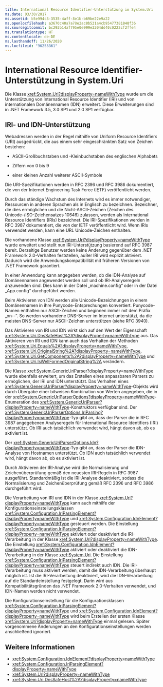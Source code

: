 ```yaml
---
title: International Resource Identifier-Unterstützung in System.Uri
ms.date: 03/30/2017
ms.assetid: b5e994c3-3535-4aff-8e1b-b69be22e9a22
ms.openlocfilehash: a3670c40a7a78e2ac8b521a4cb95477381848f36
ms.sourcegitcommit: bc293b14af795e0e999e3304dd40c0222cf2ffe4
ms.translationtype: HT
ms.contentlocale: de-DE
ms.lasthandoff: 11/26/2020
ms.locfileid: "96253361"
---
```

# <a name="international-resource-identifier-support-in-systemuri"></a>International Resource Identifier-Unterstützung in System.Uri

Die Klasse <xref:System.Uri?displayProperty=nameWithType> wurde um die Unterstützung von International Resource Identifier (IRI) und von internationalen Domänennamen (IDN) erweitert. Diese Erweiterungen sind in .NET Framework 3.5, 3.0 SP1 und 2.0 SP1 verfügbar.  
  
## <a name="iri-and-idn-support"></a>IRI- und IDN-Unterstützung  

 Webadressen werden in der Regel mithilfe von Uniform Resource Identifiers (URI) ausgedrückt, die aus einem sehr eingeschränkten Satz von Zeichen bestehen:  
  
- ASCII-Großbuchstaben und -Kleinbuchstaben des englischen Alphabets  
  
- Ziffern von 0 bis 9  
  
- einer kleinen Anzahl weiterer ASCII-Symbole  
  
 Die URI-Spezifikationen werden in RFC 2396 und RFC 3986 dokumentiert, die von der Internet Engineering Task Force (IETF) veröffentlicht werden.  
  
 Durch das ständige Wachstum des Internets wird es immer notwendiger, Ressourcen in anderen Sprachen als in Englisch zu bezeichnen. Bezeichner, die dies ermöglichen und die Nicht-ASCII-Zeichen (Zeichen des Unicode-/ISO-Zeichensatzes 10646) zulassen, werden als International Resource Identifiers (IRIs) bezeichnet. Die IRI-Spezifikationen werden in RFC 3987 dokumentiert, die von der IETF veröffentlicht wird. Wenn IRIs verwendet werden, kann eine URL Unicode-Zeichen enthalten.  
  
 Die vorhandene Klasse <xref:System.Uri?displayProperty=nameWithType> wurde erweitert und stellt nun IRI-Unterstützung basierend auf RFC 3987 bereit. Derzeitige Benutzer werden keine Änderung gegenüber dem .NET Framework 2.0-Verhalten feststellen, außer IRI wird explizit aktiviert. Dadurch wird die Anwendungskompatibilität mit früheren Versionen von .NET Framework garantiert.  
  
 In einer Anwendung kann angegeben werden, ob die IDN-Analyse auf Domänennamen angewendet werden soll und ob IRI-Analyseregeln anzuwenden sind. Dies kann in der Datei „machine.config“ oder in der Datei „App.config“ durchgeführt werden.  
  
 Beim Aktivieren von IDN werden alle Unicode-Bezeichnungen in einem Domänennamen in ihre Punycode-Entsprechungen konvertiert. Punycode-Namen enthalten nur ASCII-Zeichen und beginnen immer mit dem Präfix „xn--“. So werden vorhandene DNS-Server im Internet unterstützt, da die meisten DNS-Server nur ASCII-Zeichen unterstützen (siehe RFC 3940).  
  
 Das Aktivieren von IRI und IDN wirkt sich auf den Wert der Eigenschaft <xref:System.Uri.DnsSafeHost%2A?displayProperty=nameWithType> aus. Das Aktivieren von IRI und IDN kann auch das Verhalten der Methoden <xref:System.Uri.Equals%2A?displayProperty=nameWithType>, <xref:System.Uri.OriginalString%2A?displayProperty=nameWithType>, <xref:System.Uri.GetComponents%2A?displayProperty=nameWithType> und <xref:System.Uri.IsWellFormedOriginalString%2A> verändern.  
  
 Die Klasse <xref:System.GenericUriParser?displayProperty=nameWithType> wurde ebenfalls erweitert, um das Erstellen eines anpassbaren Parsers zu ermöglichen, der IRI und IDN unterstützt. Das Verhalten eines <xref:System.GenericUriParser?displayProperty=nameWithType>-Objekts wird durch Übergabe einer bitweisen Kombination von Werten angegeben, die in der <xref:System.GenericUriParserOptions?displayProperty=nameWithType>-Enumeration des <xref:System.GenericUriParser?displayProperty=nameWithType>-Konstruktors verfügbar sind. Der <xref:System.GenericUriParserOptions.IriParsing?displayProperty=nameWithType>-Typ gibt an, dass der Parser die in RFC 3987 angegebenen Analyseregeln für International Resource Identifiers (IRI) unterstützt. Ob IRI auch tatsächlich verwendet wird, hängt davon ab, ob es aktiviert ist.  
  
 Der <xref:System.GenericUriParserOptions.Idn?displayProperty=nameWithType>-Typ gibt an, dass der Parser die IDN-Analyse von Hostnamen unterstützt. Ob IDN auch tatsächlich verwendet wird, hängt davon ab, ob es aktiviert ist.  
  
 Durch Aktivieren der IRI-Analyse wird die Normalisierung und Zeichenüberprüfung gemäß den neuesten IRI-Regeln in RFC 3987 ausgeführt. Standardmäßig ist die IRI-Analyse deaktiviert, sodass die Normalisierung und Zeichenüberprüfung gemäß RFC 2396 und RFC 3986 durchgeführt wird.  
  
 Die Verarbeitung von IRI und IDN in der Klasse <xref:System.Uri?displayProperty=nameWithType> kann auch mithilfe der Konfigurationseinstellungsklassen <xref:System.Configuration.IriParsingElement?displayProperty=nameWithType> und <xref:System.Configuration.IdnElement?displayProperty=nameWithType> gesteuert werden. Die Einstellung <xref:System.Configuration.IriParsingElement?displayProperty=nameWithType> aktiviert oder deaktiviert die IRI-Verarbeitung in der Klasse <xref:System.Uri?displayProperty=nameWithType>. Die Einstellung <xref:System.Configuration.IdnElement?displayProperty=nameWithType> aktiviert oder deaktiviert die IDN-Verarbeitung in der Klasse <xref:System.Uri>. Die Einstellung <xref:System.Configuration.IriParsingElement?displayProperty=nameWithType> steuert indirekt auch IDN. Die IRI-Verarbeitung muss aktiviert werden, damit die IDN-Verarbeitung überhaupt möglich ist. Ist die IRI-Verarbeitung deaktiviert, wird die IDN-Verarbeitung auf die Standardeinstellung festgelegt. Darin wird aus Kompatibilitätsgründen das .NET Framework 2.0-Verhalten verwendet, und IDN-Namen werden nicht verwendet.  
  
 Die Konfigurationseinstellung für die Konfigurationsklassen <xref:System.Configuration.IriParsingElement?displayProperty=nameWithType> und <xref:System.Configuration.IdnElement?displayProperty=nameWithType> wird beim Erstellen der ersten Klasse <xref:System.Uri?displayProperty=nameWithType> einmal gelesen. Später vorgenommene Änderungen an den Konfigurationseinstellungen werden anschließend ignoriert.  
  
## <a name="see-also"></a>Weitere Informationen

- <xref:System.Configuration.IdnElement?displayProperty=nameWithType>
- <xref:System.Configuration.IriParsingElement?displayProperty=nameWithType>
- <xref:System.Uri?displayProperty=nameWithType>
- <xref:System.Uri.DnsSafeHost%2A?displayProperty=nameWithType>

